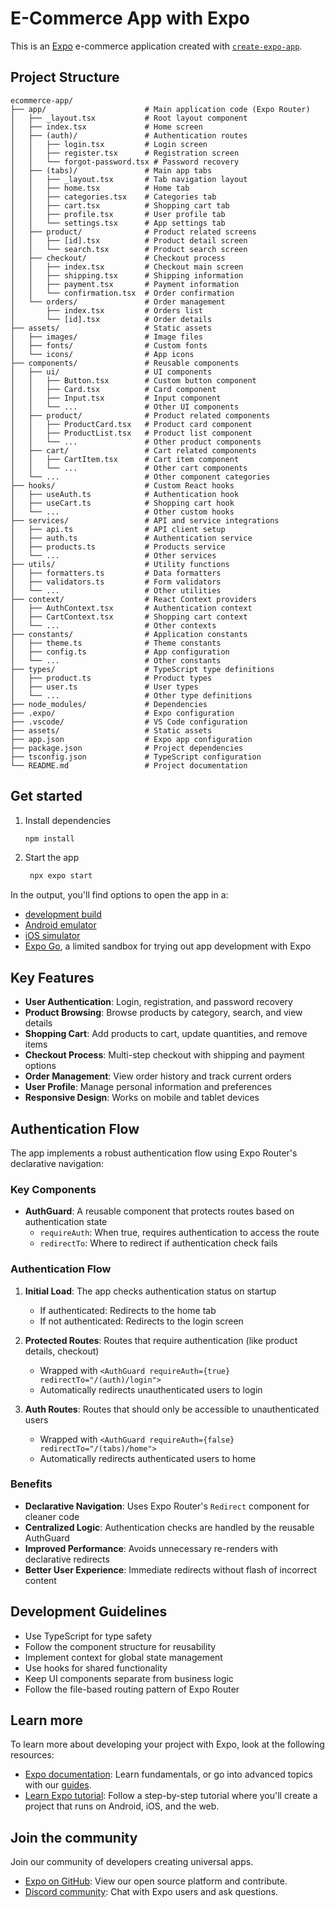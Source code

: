 # E-Commerce App with Expo

This is an [Expo](https://expo.dev) e-commerce application created with [`create-expo-app`](https://www.npmjs.com/package/create-expo-app).

## Project Structure

```
ecommerce-app/
├── app/                      # Main application code (Expo Router)
│   ├── _layout.tsx           # Root layout component
│   ├── index.tsx             # Home screen
│   ├── (auth)/               # Authentication routes
│   │   ├── login.tsx         # Login screen
│   │   ├── register.tsx      # Registration screen
│   │   └── forgot-password.tsx # Password recovery
│   ├── (tabs)/               # Main app tabs
│   │   ├── _layout.tsx       # Tab navigation layout
│   │   ├── home.tsx          # Home tab
│   │   ├── categories.tsx    # Categories tab
│   │   ├── cart.tsx          # Shopping cart tab
│   │   ├── profile.tsx       # User profile tab
│   │   └── settings.tsx      # App settings tab
│   ├── product/              # Product related screens
│   │   ├── [id].tsx          # Product detail screen
│   │   └── search.tsx        # Product search screen
│   ├── checkout/             # Checkout process
│   │   ├── index.tsx         # Checkout main screen
│   │   ├── shipping.tsx      # Shipping information
│   │   ├── payment.tsx       # Payment information
│   │   └── confirmation.tsx  # Order confirmation
│   └── orders/               # Order management
│       ├── index.tsx         # Orders list
│       └── [id].tsx          # Order details
├── assets/                   # Static assets
│   ├── images/               # Image files
│   ├── fonts/                # Custom fonts
│   └── icons/                # App icons
├── components/               # Reusable components
│   ├── ui/                   # UI components
│   │   ├── Button.tsx        # Custom button component
│   │   ├── Card.tsx          # Card component
│   │   ├── Input.tsx         # Input component
│   │   └── ...               # Other UI components
│   ├── product/              # Product related components
│   │   ├── ProductCard.tsx   # Product card component
│   │   ├── ProductList.tsx   # Product list component
│   │   └── ...               # Other product components
│   ├── cart/                 # Cart related components
│   │   ├── CartItem.tsx      # Cart item component
│   │   └── ...               # Other cart components
│   └── ...                   # Other component categories
├── hooks/                    # Custom React hooks
│   ├── useAuth.ts            # Authentication hook
│   ├── useCart.ts            # Shopping cart hook
│   └── ...                   # Other custom hooks
├── services/                 # API and service integrations
│   ├── api.ts                # API client setup
│   ├── auth.ts               # Authentication service
│   ├── products.ts           # Products service
│   └── ...                   # Other services
├── utils/                    # Utility functions
│   ├── formatters.ts         # Data formatters
│   ├── validators.ts         # Form validators
│   └── ...                   # Other utilities
├── context/                  # React Context providers
│   ├── AuthContext.tsx       # Authentication context
│   ├── CartContext.tsx       # Shopping cart context
│   └── ...                   # Other contexts
├── constants/                # Application constants
│   ├── theme.ts              # Theme constants
│   ├── config.ts             # App configuration
│   └── ...                   # Other constants
├── types/                    # TypeScript type definitions
│   ├── product.ts            # Product types
│   ├── user.ts               # User types
│   └── ...                   # Other type definitions
├── node_modules/             # Dependencies
├── .expo/                    # Expo configuration
├── .vscode/                  # VS Code configuration
├── assets/                   # Static assets
├── app.json                  # Expo app configuration
├── package.json              # Project dependencies
├── tsconfig.json             # TypeScript configuration
└── README.md                 # Project documentation
```

## Get started

1. Install dependencies

   ```bash
   npm install
   ```

2. Start the app

   ```bash
    npx expo start
   ```

In the output, you'll find options to open the app in a:

- [development build](https://docs.expo.dev/develop/development-builds/introduction/)
- [Android emulator](https://docs.expo.dev/workflow/android-studio-emulator/)
- [iOS simulator](https://docs.expo.dev/workflow/ios-simulator/)
- [Expo Go](https://expo.dev/go), a limited sandbox for trying out app development with Expo

## Key Features

- **User Authentication**: Login, registration, and password recovery
- **Product Browsing**: Browse products by category, search, and view details
- **Shopping Cart**: Add products to cart, update quantities, and remove items
- **Checkout Process**: Multi-step checkout with shipping and payment options
- **Order Management**: View order history and track current orders
- **User Profile**: Manage personal information and preferences
- **Responsive Design**: Works on mobile and tablet devices

## Authentication Flow

The app implements a robust authentication flow using Expo Router's declarative navigation:

### Key Components

- **AuthGuard**: A reusable component that protects routes based on authentication state
  - `requireAuth`: When true, requires authentication to access the route
  - `redirectTo`: Where to redirect if authentication check fails

### Authentication Flow

1. **Initial Load**: The app checks authentication status on startup
   - If authenticated: Redirects to the home tab
   - If not authenticated: Redirects to the login screen

2. **Protected Routes**: Routes that require authentication (like product details, checkout)
   - Wrapped with `<AuthGuard requireAuth={true} redirectTo="/(auth)/login">`
   - Automatically redirects unauthenticated users to login

3. **Auth Routes**: Routes that should only be accessible to unauthenticated users
   - Wrapped with `<AuthGuard requireAuth={false} redirectTo="/(tabs)/home">`
   - Automatically redirects authenticated users to home

### Benefits

- **Declarative Navigation**: Uses Expo Router's `Redirect` component for cleaner code
- **Centralized Logic**: Authentication checks are handled by the reusable AuthGuard
- **Improved Performance**: Avoids unnecessary re-renders with declarative redirects
- **Better User Experience**: Immediate redirects without flash of incorrect content

## Development Guidelines

- Use TypeScript for type safety
- Follow the component structure for reusability
- Implement context for global state management
- Use hooks for shared functionality
- Keep UI components separate from business logic
- Follow the file-based routing pattern of Expo Router

## Learn more

To learn more about developing your project with Expo, look at the following resources:

- [Expo documentation](https://docs.expo.dev/): Learn fundamentals, or go into advanced topics with our [guides](https://docs.expo.dev/guides).
- [Learn Expo tutorial](https://docs.expo.dev/tutorial/introduction/): Follow a step-by-step tutorial where you'll create a project that runs on Android, iOS, and the web.

## Join the community

Join our community of developers creating universal apps.

- [Expo on GitHub](https://github.com/expo/expo): View our open source platform and contribute.
- [Discord community](https://chat.expo.dev): Chat with Expo users and ask questions.
